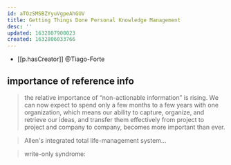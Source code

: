 ```yaml
---
id: aTOzSMSBZYyuVgpeAhGUV
title: Getting Things Done Personal Knowledge Management
desc: ''
updated: 1632807900023
created: 1632806033766
---
```


- [[p.hasCreator]] @Tiago-Forte

## importance of reference info

> the relative importance of “non-actionable information” is rising. We can now expect to spend only a few months to a few years with one organization, which means our ability to capture, organize, and retrieve our ideas, and transfer them effectively from project to project and company to company, becomes more important than ever.

> Allen's integrated total life-management system... 

> write-only syndrome:
